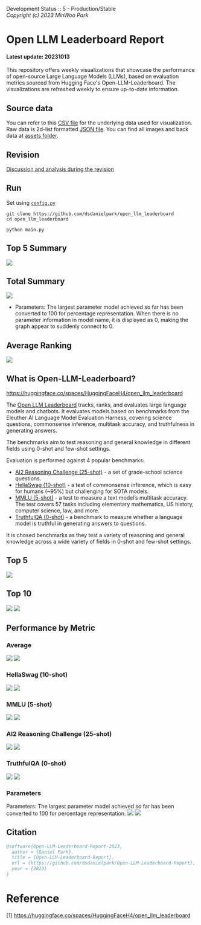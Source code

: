 Development Status :: 5 - Production/Stable <br>
*Copyright (c) 2023 MinWoo Park*


# Open LLM Leaderboard Report
#### Latest update: 20231013
This repository offers weekly visualizations that showcase the performance of open-source Large Language Models (LLMs), based on evaluation metrics sourced from Hugging Face's Open-LLM-Leaderboard. The visualizations are refreshed weekly to ensure up-to-date information.

## Source data
You can refer to this [CSV file](https://github.com/dsdanielpark/Open-LLM-Leaderboard-Report/blob/main/assets/20231013/20231013.csv) for the underlying data used for visualization. Raw data is 2d-list formatted [JSON file](https://github.com/dsdanielpark/Open-LLM-Leaderboard-Report/blob/main/data/20231013.json). You can find all images and back data at [assets folder](https://github.com/dsdanielpark/open-llm-leaderboard-report/tree/main/assets).

## Revision
[Discussion and analysis during the revision](https://github.com/dsdanielpark/Open-LLM-Leaderboard-Report/blob/main/REVISION.md)

## Run
Set using [`config.py`](https://github.com/dsdanielpark/open-llm-leaderboard-report/blob/main/config.py)
```
git clone https://github.com/dsdanielpark/open_llm_leaderboard
cd open_llm_leaderboard
```
```
python main.py
```
## Top 5 Summary
![](assets/20231013/radial_chart.png)


##  Total Summary
![](assets/20231013/totalplot.png)
- Parameters: The largest parameter model achieved so far has been converted to 100 for percentage representation. When there is no parameter information in model name, it is displayed as 0, making the graph appear to suddenly connect to 0.

## Average Ranking
![](assets/20231013/rankingplot_Average.png)

## What is Open-LLM-Leaderboard?
https://huggingface.co/spaces/HuggingFaceH4/open_llm_leaderboard

The [Open LLM Leaderboard](https://huggingface.co/spaces/HuggingFaceH4/open_llm_leaderboard) tracks, ranks, and evaluates large language models and chatbots. It evaluates models based on benchmarks from the Eleuther AI Language Model Evaluation Harness, covering science questions, commonsense inference, multitask accuracy, and truthfulness in generating answers. 

The benchmarks aim to test reasoning and general knowledge in different fields using 0-shot and few-shot settings.

Evaluation is performed against 4 popular benchmarks:
- [AI2 Reasoning Challenge (25-shot)](https://allenai.org/data/arc) - a set of grade-school science questions.
- [HellaSwag (10-shot)](https://paperswithcode.com/dataset/hellaswag) - a test of commonsense inference, which is easy for humans (~95%) but challenging for SOTA models.
- [MMLU (5-shot)](https://paperswithcode.com/sota/multi-task-language-understanding-on-mmlu) - a test to measure a text model’s multitask accuracy. The test covers 57 tasks including elementary mathematics, US history, computer science, law, and more.
- [TruthfulQA (0-shot)](https://paperswithcode.com/dataset/truthfulqa) - a benchmark to measure whether a language model is truthful in generating answers to questions.

It is chosed benchmarks as they test a variety of reasoning and general knowledge across a wide variety of fields in 0-shot and few-shot settings.

## Top 5
![](assets/20231013/top5plot.png)

## Top 10
![](assets/20231013/top10_with_barplot.png)
![](assets/20231013/top10_with_lineplot.png)

## Performance by Metric

### Average
![](assets/20231013/Average.png)
![](assets/20231013/rankingplot_Average.png)

### HellaSwag (10-shot)
![](assets/20231013/HellaSwag(10-shot).png)
![](assets/20231013/rankingplot_HellaSwag(10-shot).png)

### MMLU (5-shot)
![](assets/20231013/MMLU(5-shot).png)
![](assets/20231013/rankingplot_MMLU(5-shot).png)

### AI2 Reasoning Challenge (25-shot)
![](assets/20231013/ARC(25-shot).png)
![](assets/20231013/rankingplot_ARC(25-shot).png)

### TruthfulQA (0-shot)
![](assets/20231013/TruthfulQA(0-shot).png)
![](assets/20231013/rankingplot_TruthfulQA(0-shot).png)

### Parameters
Parameters: The largest parameter model achieved so far has been converted to 100 for percentage representation.
![](assets/20231013/Parameters.png)
![](assets/20231013/rankingplot_Parameters.png)


## Citation
```bibtex
@software{Open-LLM-Leaderboard-Report-2023,
  author = {Daniel Park},
  title = {Open-LLM-Leaderboard-Report},
  url = {https://github.com/dsdanielpark/Open-LLM-Leaderboard-Report},
  year = {2023}
}
```


# Reference
[1] https://huggingface.co/spaces/HuggingFaceH4/open_llm_leaderboard

